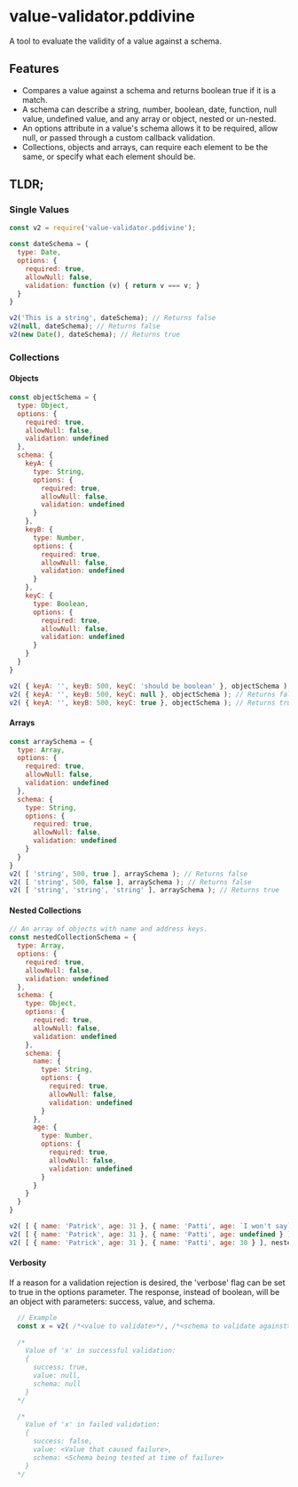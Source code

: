 # value-validator.pddivine
A tool to evaluate the validity of a value against a schema.

## Features
* Compares a value against a schema and returns boolean true if it is a match. 
* A schema can describe a string, number, boolean, date, function, null value, undefined value, and any array or object, nested or un-nested. 
* An options attribute in a value's schema allows it to be required, allow null, or passed through a custom callback validation.
* Collections, objects and arrays, can require each element to be the same, or specify what each element should be.

## TLDR;
### Single Values
```javascript
const v2 = require('value-validator.pddivine');

const dateSchema = {
  type: Date,
  options: {
    required: true,
    allowNull: false,
    validation: function (v) { return v === v; }
  }
}

v2('This is a string', dateSchema); // Returns false
v2(null, dateSchema); // Returns false
v2(new Date(), dateSchema); // Returns true

```
### Collections

#### Objects

```javascript
const objectSchema = {
  type: Object,
  options: {
    required: true,
    allowNull: false,
    validation: undefined
  },
  schema: {
    keyA: {
      type: String,
      options: {
        required: true,
        allowNull: false,
        validation: undefined
      }
    },
    keyB: {
      type: Number,
      options: {
        required: true,
        allowNull: false,
        validation: undefined
      }
    },
    keyC: {
      type: Boolean,
      options: {
        required: true,
        allowNull: false,
        validation: undefined
      }
    }
  }
}

v2( { keyA: '', keyB: 500, keyC: 'should be boolean' }, objectSchema ); // Returns false
v2( { keyA: '', keyB: 500, keyC: null }, objectSchema ); // Returns false
v2( { keyA: '', keyB: 500, keyC: true }, objectSchema ); // Returns true

```

#### Arrays
```javascript
const arraySchema = {
  type: Array,
  options: {
    required: true,
    allowNull: false,
    validation: undefined
  },
  schema: {
    type: String,
    options: {
      required: true,
      allowNull: false,
      validation: undefined
    }
  }
}
v2( [ 'string', 500, true ], arraySchema ); // Returns false
v2( [ 'string', 500, false ], arraySchema ); // Returns false
v2( [ 'string', 'string', 'string' ], arraySchema ); // Returns true

```
#### Nested Collections
```javascript
// An array of objects with name and address keys.
const nestedCollectionSchema = {
  type: Array,
  options: {
    required: true,
    allowNull: false,
    validation: undefined
  },
  schema: {
    type: Object,
    options: {
      required: true,
      allowNull: false,
      validation: undefined
    },
    schema: {
      name: {
        type: String,
        options: {
          required: true,
          allowNull: false,
          validation: undefined
        }
      },
      age: {
        type: Number,
        options: {
          required: true,
          allowNull: false,
          validation: undefined
        }
      }
    }
  }
}

v2( [ { name: 'Patrick', age: 31 }, { name: 'Patti', age: `I won't say` } ], nestedCollectionSchema ); // Returns false
v2( [ { name: 'Patrick', age: 31 }, { name: 'Patti', age: undefined } ], nestedCollectionSchema ); // Returns false
v2( [ { name: 'Patrick', age: 31 }, { name: 'Patti', age: 30 } ], nestedCollectionSchema ); // Returns true

```

#### Verbosity
If a reason for a validation rejection is desired, the 'verbose' flag can be set to true in the options parameter. The response, instead of boolean, will be an object with parameters: success, value, and schema.

```javascript
  // Example
  const x = v2( /*<value to validate>*/, /*<schema to validate against>*/, { verbose: true } );
  
  /*
    Value of 'x' in successful validation:
    {
      success: true,
      value: null,
      schema: null
    }
  */

  /*
    Value of 'x' in failed validation:
    {
      success: false,
      value: <Value that caused failure>,
      schema: <Schema being tested at time of failure>
    }
  */

```